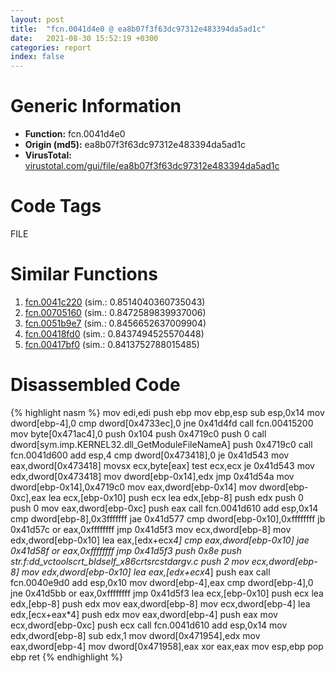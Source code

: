 ```yaml
---
layout: post
title:  "fcn.0041d4e0 @ ea8b07f3f63dc97312e483394da5ad1c"
date:   2021-08-30 15:52:19 +0300
categories: report
index: false
---
```


# Generic Information
- **Function:** fcn.0041d4e0
- **Origin (md5):** ea8b07f3f63dc97312e483394da5ad1c
- **VirusTotal:** [virustotal.com/gui/file/ea8b07f3f63dc97312e483394da5ad1c][virustotal_ref]

# Code Tags
<span class="tag" id="FILE">FILE</span>


# Similar Functions

1. [fcn.0041c220][similar_1_ref] (sim.: 0.8514040360735043)
2. [fcn.00705160][similar_2_ref] (sim.: 0.8472589839937006)
3. [fcn.0051b9e7][similar_3_ref] (sim.: 0.8456652637009904)
4. [fcn.00418fd0][similar_4_ref] (sim.: 0.8437494525570448)
5. [fcn.00417bf0][similar_5_ref] (sim.: 0.8413752788015485)


# Disassembled Code

{% highlight nasm %}
mov edi,edi
push ebp
mov ebp,esp
sub esp,0x14
mov dword[ebp-4],0
cmp dword[0x4733ec],0
jne 0x41d4fd
call fcn.00415200
mov byte[0x471ac4],0
push 0x104
push 0x4719c0
push 0
call dword[sym.imp.KERNEL32.dll_GetModuleFileNameA]
push 0x4719c0
call fcn.0041d600
add esp,4
cmp dword[0x473418],0
je 0x41d543
mov eax,dword[0x473418]
movsx ecx,byte[eax]
test ecx,ecx
je 0x41d543
mov edx,dword[0x473418]
mov dword[ebp-0x14],edx
jmp 0x41d54a
mov dword[ebp-0x14],0x4719c0
mov eax,dword[ebp-0x14]
mov dword[ebp-0xc],eax
lea ecx,[ebp-0x10]
push ecx
lea edx,[ebp-8]
push edx
push 0
push 0
mov eax,dword[ebp-0xc]
push eax
call fcn.0041d610
add esp,0x14
cmp dword[ebp-8],0x3fffffff
jae 0x41d577
cmp dword[ebp-0x10],0xffffffff
jb 0x41d57c
or eax,0xffffffff
jmp 0x41d5f3
mov ecx,dword[ebp-8]
mov edx,dword[ebp-0x10]
lea eax,[edx+ecx*4]
cmp eax,dword[ebp-0x10]
jae 0x41d58f
or eax,0xffffffff
jmp 0x41d5f3
push 0x8e
push str.f:dd_vctoolscrt_bldself_x86crtsrcstdargv.c
push 2
mov ecx,dword[ebp-8]
mov edx,dword[ebp-0x10]
lea eax,[edx+ecx*4]
push eax
call fcn.0040e9d0
add esp,0x10
mov dword[ebp-4],eax
cmp dword[ebp-4],0
jne 0x41d5bb
or eax,0xffffffff
jmp 0x41d5f3
lea ecx,[ebp-0x10]
push ecx
lea edx,[ebp-8]
push edx
mov eax,dword[ebp-8]
mov ecx,dword[ebp-4]
lea edx,[ecx+eax*4]
push edx
mov eax,dword[ebp-4]
push eax
mov ecx,dword[ebp-0xc]
push ecx
call fcn.0041d610
add esp,0x14
mov edx,dword[ebp-8]
sub edx,1
mov dword[0x471954],edx
mov eax,dword[ebp-4]
mov dword[0x471958],eax
xor eax,eax
mov esp,ebp
pop ebp
ret 
{% endhighlight %}


[similar_1_ref]: /report/fcn.0041c220@e2ba7f10eb234338a49853c34d7d9c56
[similar_2_ref]: /report/fcn.00705160@d65363c7c6c188277432c9e4251c44e5
[similar_3_ref]: /report/fcn.0051b9e7@d65363c7c6c188277432c9e4251c44e5
[similar_4_ref]: /report/fcn.00418fd0@279a61b1e76da49531f1f16fd1102a2d
[similar_5_ref]: /report/fcn.00417bf0@14b20b07906a36e23f2230c8042160f2
[virustotal_ref]: https://www.virustotal.com/gui/file/ea8b07f3f63dc97312e483394da5ad1c